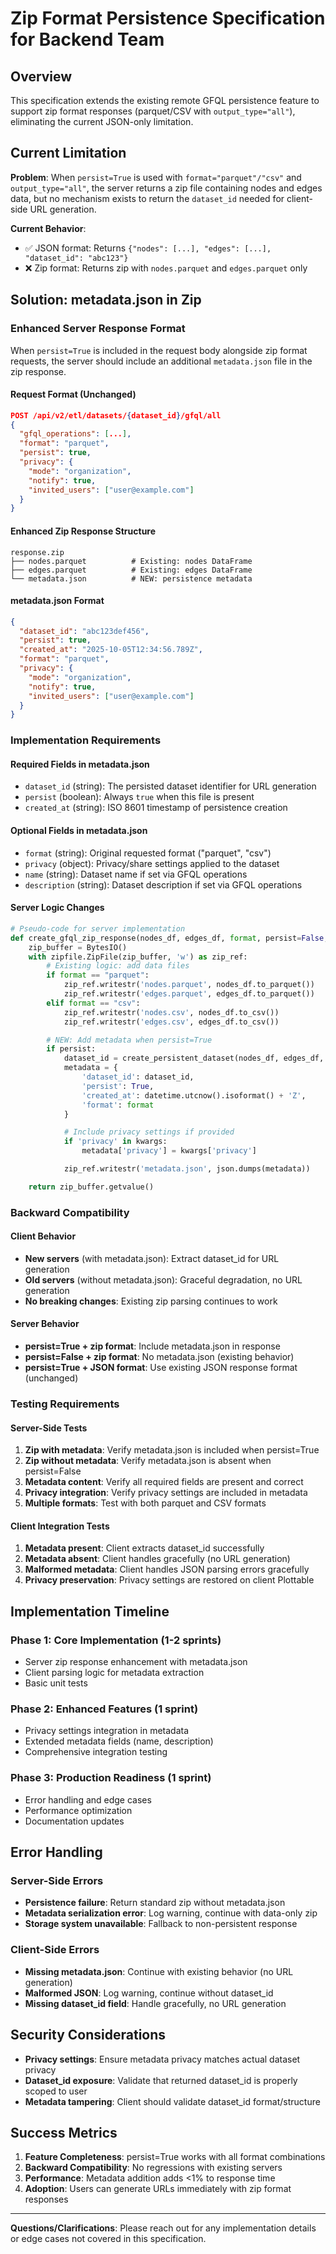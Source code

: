 # Zip Format Persistence Specification for Backend Team

## Overview

This specification extends the existing remote GFQL persistence feature to support zip format responses (parquet/CSV with `output_type="all"`), eliminating the current JSON-only limitation.

## Current Limitation

**Problem**: When `persist=True` is used with `format="parquet"/"csv"` and `output_type="all"`, the server returns a zip file containing nodes and edges data, but no mechanism exists to return the `dataset_id` needed for client-side URL generation.

**Current Behavior**:
- ✅ JSON format: Returns `{"nodes": [...], "edges": [...], "dataset_id": "abc123"}`
- ❌ Zip format: Returns zip with `nodes.parquet` and `edges.parquet` only

## Solution: metadata.json in Zip

### Enhanced Server Response Format

When `persist=True` is included in the request body alongside zip format requests, the server should include an additional `metadata.json` file in the zip response.

#### Request Format (Unchanged)
```json
POST /api/v2/etl/datasets/{dataset_id}/gfql/all
{
  "gfql_operations": [...],
  "format": "parquet",
  "persist": true,
  "privacy": {
    "mode": "organization",
    "notify": true,
    "invited_users": ["user@example.com"]
  }
}
```

#### Enhanced Zip Response Structure
```
response.zip
├── nodes.parquet          # Existing: nodes DataFrame
├── edges.parquet          # Existing: edges DataFrame
└── metadata.json          # NEW: persistence metadata
```

#### metadata.json Format
```json
{
  "dataset_id": "abc123def456",
  "persist": true,
  "created_at": "2025-10-05T12:34:56.789Z",
  "format": "parquet",
  "privacy": {
    "mode": "organization",
    "notify": true,
    "invited_users": ["user@example.com"]
  }
}
```

### Implementation Requirements

#### Required Fields in metadata.json
- `dataset_id` (string): The persisted dataset identifier for URL generation
- `persist` (boolean): Always `true` when this file is present
- `created_at` (string): ISO 8601 timestamp of persistence creation

#### Optional Fields in metadata.json
- `format` (string): Original requested format ("parquet", "csv")
- `privacy` (object): Privacy/share settings applied to the dataset
- `name` (string): Dataset name if set via GFQL operations
- `description` (string): Dataset description if set via GFQL operations

#### Server Logic Changes

```python
# Pseudo-code for server implementation
def create_gfql_zip_response(nodes_df, edges_df, format, persist=False, **kwargs):
    zip_buffer = BytesIO()
    with zipfile.ZipFile(zip_buffer, 'w') as zip_ref:
        # Existing logic: add data files
        if format == "parquet":
            zip_ref.writestr('nodes.parquet', nodes_df.to_parquet())
            zip_ref.writestr('edges.parquet', edges_df.to_parquet())
        elif format == "csv":
            zip_ref.writestr('nodes.csv', nodes_df.to_csv())
            zip_ref.writestr('edges.csv', edges_df.to_csv())

        # NEW: Add metadata when persist=True
        if persist:
            dataset_id = create_persistent_dataset(nodes_df, edges_df, **kwargs)
            metadata = {
                'dataset_id': dataset_id,
                'persist': True,
                'created_at': datetime.utcnow().isoformat() + 'Z',
                'format': format
            }

            # Include privacy settings if provided
            if 'privacy' in kwargs:
                metadata['privacy'] = kwargs['privacy']

            zip_ref.writestr('metadata.json', json.dumps(metadata))

    return zip_buffer.getvalue()
```

### Backward Compatibility

#### Client Behavior
- **New servers** (with metadata.json): Extract dataset_id for URL generation
- **Old servers** (without metadata.json): Graceful degradation, no URL generation
- **No breaking changes**: Existing zip parsing continues to work

#### Server Behavior
- **persist=True + zip format**: Include metadata.json in response
- **persist=False + zip format**: No metadata.json (existing behavior)
- **persist=True + JSON format**: Use existing JSON response format (unchanged)

### Testing Requirements

#### Server-Side Tests
1. **Zip with metadata**: Verify metadata.json is included when persist=True
2. **Zip without metadata**: Verify metadata.json is absent when persist=False
3. **Metadata content**: Verify all required fields are present and correct
4. **Privacy integration**: Verify privacy settings are included in metadata
5. **Multiple formats**: Test with both parquet and CSV formats

#### Client Integration Tests
1. **Metadata present**: Client extracts dataset_id successfully
2. **Metadata absent**: Client handles gracefully (no URL generation)
3. **Malformed metadata**: Client handles JSON parsing errors gracefully
4. **Privacy preservation**: Privacy settings are restored on client Plottable

## Implementation Timeline

### Phase 1: Core Implementation (1-2 sprints)
- Server zip response enhancement with metadata.json
- Client parsing logic for metadata extraction
- Basic unit tests

### Phase 2: Enhanced Features (1 sprint)
- Privacy settings integration in metadata
- Extended metadata fields (name, description)
- Comprehensive integration testing

### Phase 3: Production Readiness (1 sprint)
- Error handling and edge cases
- Performance optimization
- Documentation updates

## Error Handling

### Server-Side Errors
- **Persistence failure**: Return standard zip without metadata.json
- **Metadata serialization error**: Log warning, continue with data-only zip
- **Storage system unavailable**: Fallback to non-persistent response

### Client-Side Errors
- **Missing metadata.json**: Continue with existing behavior (no URL generation)
- **Malformed JSON**: Log warning, continue without dataset_id
- **Missing dataset_id field**: Handle gracefully, no URL generation

## Security Considerations

- **Privacy settings**: Ensure metadata privacy matches actual dataset privacy
- **Dataset_id exposure**: Validate that returned dataset_id is properly scoped to user
- **Metadata tampering**: Client should validate dataset_id format/structure

## Success Metrics

1. **Feature Completeness**: persist=True works with all format combinations
2. **Backward Compatibility**: No regressions with existing servers
3. **Performance**: Metadata addition adds <1% to response time
4. **Adoption**: Users can generate URLs immediately with zip format responses

---

**Questions/Clarifications**: Please reach out for any implementation details or edge cases not covered in this specification.